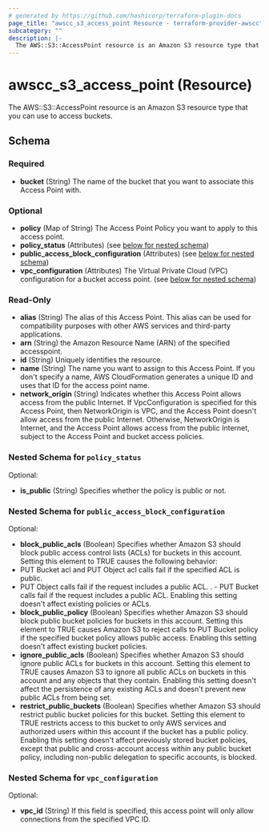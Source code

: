 ```yaml
---
# generated by https://github.com/hashicorp/terraform-plugin-docs
page_title: "awscc_s3_access_point Resource - terraform-provider-awscc"
subcategory: ""
description: |-
  The AWS::S3::AccessPoint resource is an Amazon S3 resource type that you can use to access buckets.
---
```


# awscc_s3_access_point (Resource)

The AWS::S3::AccessPoint resource is an Amazon S3 resource type that you can use to access buckets.



<!-- schema generated by tfplugindocs -->
## Schema

### Required

- **bucket** (String) The name of the bucket that you want to associate this Access Point with.

### Optional

- **policy** (Map of String) The Access Point Policy you want to apply to this access point.
- **policy_status** (Attributes) (see [below for nested schema](#nestedatt--policy_status))
- **public_access_block_configuration** (Attributes) (see [below for nested schema](#nestedatt--public_access_block_configuration))
- **vpc_configuration** (Attributes) The Virtual Private Cloud (VPC) configuration for a bucket access point. (see [below for nested schema](#nestedatt--vpc_configuration))

### Read-Only

- **alias** (String) The alias of this Access Point. This alias can be used for compatibility purposes with other AWS services and third-party applications.
- **arn** (String) the Amazon Resource Name (ARN) of the specified accesspoint.
- **id** (String) Uniquely identifies the resource.
- **name** (String) The name you want to assign to this Access Point. If you don't specify a name, AWS CloudFormation generates a unique ID and uses that ID for the access point name.
- **network_origin** (String) Indicates whether this Access Point allows access from the public Internet. If VpcConfiguration is specified for this Access Point, then NetworkOrigin is VPC, and the Access Point doesn't allow access from the public Internet. Otherwise, NetworkOrigin is Internet, and the Access Point allows access from the public Internet, subject to the Access Point and bucket access policies.

<a id="nestedatt--policy_status"></a>
### Nested Schema for `policy_status`

Optional:

- **is_public** (String) Specifies whether the policy is public or not.


<a id="nestedatt--public_access_block_configuration"></a>
### Nested Schema for `public_access_block_configuration`

Optional:

- **block_public_acls** (Boolean) Specifies whether Amazon S3 should block public access control lists (ACLs) for buckets in this account. Setting this element to TRUE causes the following behavior:
- PUT Bucket acl and PUT Object acl calls fail if the specified ACL is public.
 - PUT Object calls fail if the request includes a public ACL.
. - PUT Bucket calls fail if the request includes a public ACL.
Enabling this setting doesn't affect existing policies or ACLs.
- **block_public_policy** (Boolean) Specifies whether Amazon S3 should block public bucket policies for buckets in this account. Setting this element to TRUE causes Amazon S3 to reject calls to PUT Bucket policy if the specified bucket policy allows public access. Enabling this setting doesn't affect existing bucket policies.
- **ignore_public_acls** (Boolean) Specifies whether Amazon S3 should ignore public ACLs for buckets in this account. Setting this element to TRUE causes Amazon S3 to ignore all public ACLs on buckets in this account and any objects that they contain. Enabling this setting doesn't affect the persistence of any existing ACLs and doesn't prevent new public ACLs from being set.
- **restrict_public_buckets** (Boolean) Specifies whether Amazon S3 should restrict public bucket policies for this bucket. Setting this element to TRUE restricts access to this bucket to only AWS services and authorized users within this account if the bucket has a public policy.
Enabling this setting doesn't affect previously stored bucket policies, except that public and cross-account access within any public bucket policy, including non-public delegation to specific accounts, is blocked.


<a id="nestedatt--vpc_configuration"></a>
### Nested Schema for `vpc_configuration`

Optional:

- **vpc_id** (String) If this field is specified, this access point will only allow connections from the specified VPC ID.


